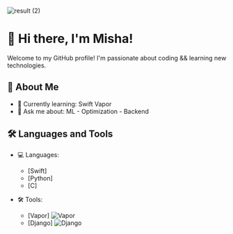 ![result (2)](https://github.com/MeT3ger/preview/assets/92210552/fd338a2e-6be6-403e-bd19-8b3e9cdb71f9)

# 👋 Hi there, I'm Misha!

Welcome to my GitHub profile! I'm passionate about coding && learning new technologies.

## 🚀 About Me
- 🌱 Currently learning: Swift Vapor
- 💬 Ask me about: ML - Optimization - Backend

## 🛠️ Languages and Tools
- 💻 Languages: 
  - [Swift]
  - [Python]
  - [C]

- 🛠️ Tools: 
  - [Vapor] ![Vapor](https://img.shields.io/badge/-Tool1-color?style=flat-square&logo=Tool1&logoColor=white)
  - [Django] ![Django](https://img.shields.io/badge/-Tool2-color?style=flat-square&logo=Tool2&logoColor=white)
